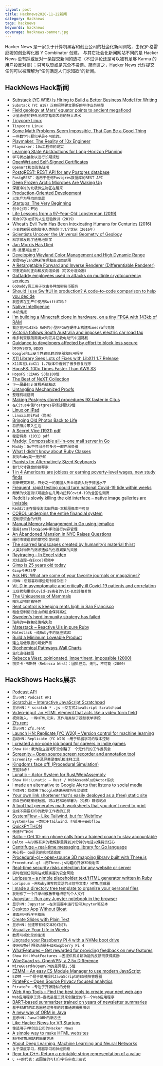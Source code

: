 ```yaml
---
layout: post
title: Hacknews2020-11-22新闻
category: Hacknews
tags: hacknews
keywords: hacknews
coverage: hacknews-banner.jpg
---
```


Hacker News 是一家关于计算机黑客和创业公司的社会化新闻网站，由保罗·格雷厄姆的创业孵化器 Y Combinator 创建。
与其它社会化新闻网站不同的是 Hacker News 没有踩或反对一条提交新闻的选项（不过评论还是可以被有足够 Karma 的用户投反对票）；只可以赞或是完全不投票。简而言之，Hacker News 允许提交任何可以被理解为“任何满足人们求知欲”的新闻。

## HackNews Hack新闻


- [Substack (YC W18) Is Hiring to Build a Better Business Model for Writing](https://substack.com/jobs)
- `Substack（YC W18）正在招聘建立更好的写作业务模型`
- [Field geology at Mars' equator points to ancient megaflood](https://phys.org/news/2020-11-field-geology-mars-equator-ancient.html)
- `火星赤道的野外地质学指向古老的特大洪水`
- [Tinycore Linux](http://tinycorelinux.net/)
- `Tinycore Linux`
- [Some Math Problems Seem Impossible. That Can Be a Good Thing](https://www.quantamagazine.org/some-math-problems-seem-impossible-that-can-be-a-good-thing-20201118/)
- `一些数学问题似乎是不可能的。`
- [Playmaker: The Reality of 10x Engineer](https://oferka.medium.com/playmaker-the-reality-of-10x-engineer-8af96abce74)
- `Playmaker：10x工程师的现实`
- [Learning State Abstractions for Long-Horizon Planning](https://bair.berkeley.edu/blog/2020/11/20/sgm/)
- `学习状态抽象以进行长期规划`
- [OpenWrt and Self-Signed Certificates](https://lwn.net/SubscriberLink/837491/efb881b8be4cc1c7/)
- `OpenWrt和自签名证书`
- [PostgREST: REST API for any Postgres database](https://github.com/PostgREST/postgrest)
- `PostgREST：适用于任何Postgres数据库的REST API`
- [Deep Frozen Arctic Microbes Are Waking Up](https://www.scientificamerican.com/article/deep-frozen-arctic-microbes-are-waking-up/)
- `深度冷冻的北极微生物正在醒来`
- [Production-Oriented Development](https://paulosman.me/2019/12/30/production-oriented-development.html)
- `以生产为导向的发展`
- [Startups: The Very Beginning](https://foundersatwork.posthaven.com/startups-the-very-beginning)
- `创业公司：开始`
- [Life Lessons from a 97-Year-Old Lobsterman (2019)](https://www.outsideonline.com/2401643/life-lessons-97-year-old-lobsterman)
- `来自97岁龙虾的人生经验教训（2019）`
- [Wheat’s Evil Twin Has Been Intoxicating Humans for Centuries (2016)](https://www.atlasobscura.com/articles/wheats-evil-twin-has-been-intoxicating-humans-for-centuries)
- `小麦的邪恶双胞胎使人类陶醉了几个世纪（2016年）`
- [Scientists Uncover the Universal Geometry of Geology](https://www.quantamagazine.org/geometry-reveals-how-the-world-is-assembled-from-cubes-20201119/)
- `科学家发现了通用地质学`
- [Jan Morris Has Died](https://www.theguardian.com/books/2020/nov/20/jan-morris-historian-travel-writer-and-trans-pioneer-dies-aged-94)
- `扬·莫里斯去世了`
- [Developing Wayland Color Management and High Dynamic Range](https://www.collabora.com/news-and-blog/blog/2020/11/19/developing-wayland-color-management-and-high-dynamic-range/)
- `发展Wayland色彩管理和高动态范围`
- [A Retargetable Forward and Inverse Renderer (Differentiable Renderer)](http://rgl.epfl.ch/publications/NimierDavidVicini2019Mitsuba2)
- `可重定向的正向和反向渲染器（可区分渲染器）`
- [GoDaddy employees used in attacks on multiple cryptocurrency services](https://krebsonsecurity.com/2020/11/godaddy-employees-used-in-attacks-on-multiple-cryptocurrency-services/)
- `GoDaddy员工用于攻击多种加密货币服务`
- [Should I use SwiftUI in production? A code-to-code comparison to help you decide](https://triplebyte.com/blog/should-i-use-swiftui-in-production-heres-how-to-decide?ref=hnpost)
- `我应该在生产中使用SwiftUI吗？`
- [Native Intelligence](https://www.smithsonianmag.com/history/native-intelligence-109314481/)
- `本机情报`
- [I'm building a Minecraft clone in hardware, on a tiny FPGA with 143kb of RAM](https://twitter.com/nickmqb/status/1330195947050176517)
- `我正在用143kb RAM的小型FPGA在硬件上构建Minecraft克隆`
- [Victoria follows South Australia and imposes electric car road tax](https://thedriven.io/2020/11/21/shameful-victoria-follows-south-australia-and-imposes-electric-car-road-tax/)
- `维多利亚跟随南澳大利亚并征收电动汽车道路税`
- [Guidance to developers affected by effort to block less secure browsers, apps](https://developers.googleblog.com/2020/08/guidance-for-our-effort-to-block-less-secure-browser-and-apps.html)
- `Google阻止安全性较低的浏览器和应用程序`
- [X11 Library Sees Lots of Fixes with LibX11 1.7 Release](https://www.phoronix.com/scan.php?page=news_item&px=libX11-1.7.0-Released)
- `X11库在LibX11 1.7版本中看到了很多修复程序`
- [HopsFS: 100x Times Faster Than AWS S3](https://www.logicalclocks.com/blog/hopsfs-100x-times-faster-than-aws-s3)
- `HopsFS：比AWS S3快100倍`
- [The Best of NeXT Collection](http://www.kevra.org/TheBestOfNext/index.html)
- `下一届最佳计算机系统精选`
- [Untangling Mechanized Proofs](https://plv.csail.mit.edu/blog/alectryon.html)
- `整理机械证明`
- [Making Postgres stored procedures 9X faster in Citus](https://www.citusdata.com/blog/2020/11/21/making-postgres-stored-procedures-9x-faster-in-citus/)
- `在Citus中使Postgres存储过程快9倍`
- [Linux on iPad](https://ipadlinux.org/)
- `Linux上的iPad（尚未）`
- [Bringing Old Photos Back to Life](http://raywzy.com/Old_Photo/)
- `将旧照片带入生活`
- [A Secret Vice (1931) pdf](http://faculty.smu.edu/bwheeler/tolkien/online_reader/T-ASecretVice.PDF)
- `秘密特务（1931）pdf`
- [Maddy: Composable all-in-one mail server in Go](https://github.com/foxcpp/maddy)
- `Maddy：Go中可组合的多合一邮件服务器`
- [What I didn't know about Ruby Classes](https://dumas-olivier.medium.com/what-i-didnt-know-about-ruby-classes-9de64ee40d4d)
- `我对Ruby类一无所知`
- [Pianists for Alternatively Sized Keyboards](http://paskpiano.org/about/)
- `替代尺寸键盘的钢琴家`
- [1 in 4 Americans are jobless or earning poverty-level wages, new study finds](https://www.cbsnews.com/news/jobless-americans-poverty-line-earnings/)
- `最新研究发现，四分之一的美国人失业或收入处于贫困水平`
- [Frequent, rapid testing could turn national Covid-19 tide within weeks](https://www.colorado.edu/today/2020/11/20/frequent-rapid-testing-could-turn-national-covid-19-tide-within-weeks)
- `频繁的快速测试可能会在几周内扭转Covid-19的全国性潮流`
- [Reddit is slowly killing the old interface – native image galleries are invisble](https://old.reddit.com/r/nvidia/comments/jyg1jq/finished_the_build_a_pc_of_ice_and_fire/)
- `Reddit正在慢慢淘汰旧界面-本机图像库不可见`
- [COBOL underpins the entire financial system](https://www.wealthsimple.com/en-us/magazine/cobol-controls-your-money)
- `控制您资金的代码`
- [Manual Memory Management in Go using jemalloc](https://dgraph.io/blog/post/manual-memory-management-golang-jemalloc/?repost=1)
- `使用jemalloc在Go中手动进行内存管理`
- [An Abandoned Mansion in NYC Raises Questions](https://www.hooch.net/an-abandoned-mansion-in-nyc-raises-questions)
- `纽约市被遗弃的豪宅引发问题`
- [The scarred landscapes created by humanity’s material thirst](https://www.bbc.com/future/article/20201117-mining-and-anthropocene-landscapes)
- `人类对物质的渴求造成的伤痕累累的风景`
- [Raytracing – In Excel video](https://www.youtube.com/watch?v=m28jJ7CMp8A)
- `光线追踪–在Excel视频中`
- [Gimp is 25 years old today](https://www.gimp.org/news/2020/11/21/25-years-of-gimp/)
- `Gimp今天25岁`
- [Ask HN: What are some of your favorite journals or magazines?](item?id=25159931)
- `问HN：您最喜欢哪些期刊或杂志？`
- [Vit-D in asymptomatic and critically ill Covid-19 patients and correlation](https://www.nature.com/articles/s41598-020-77093-z)
- `无症状和重症Covid-19患者的Vit-D及其相关性`
- [The Uniqueness of Mammals](https://areomagazine.com/2020/11/19/the-uniqueness-of-mammals/)
- `哺乳动物的独特性`
- [Rent control is keeping rents high in San Francisco](https://philip.greenspun.com/blog/2020/11/21/rent-control-is-keeping-rents-high-in-san-francisco/)
- `租金控制使旧金山的租金保持高位`
- [Sweden's herd immunity strategy has failed](https://www.nzherald.co.nz/world/covid-19-swedens-herd-immunity-strategy-has-failed-hospitals-inundated/N5DXE42OZJOLRQGGXOT7WJOLSU/)
- `瑞典的牛群免疫策略失败`
- [Matestack – Reactive UIs in pure Ruby](https://matestack.io)
- `Matestack –纯Ruby中的反应式UI`
- [Build a Minimum Loveable Product](https://www.preetamnath.com/micro-saas/minimum-loveable-product-micro-saas)
- `建立最低限度的可爱产品`
- [Biochemical Pathways Wall Charts](https://www.roche.com/sustainability/philanthropy/science_education/pathways.htm)
- `生化途径挂图`
- [Rebecca West: opinionated, impertinent, impossible (2000)](https://www.theglobeandmail.com/arts/rebecca-west-opinionated-impertinent-impossible/article766886/)
- `丽贝卡·韦斯特（Rebecca West）：固执己见，无礼，不可能（2000）`


## HackShows Hacks展示

- [ Podcast API](https://www.listennotes.com/api/)
- `显示HN：Podcast API`
- [ Scratch.js – Interactive JavaScript Scratchpad](https://hole.dev/scratch/)
- `显示HN：* scratch * .js –交互式JavaScript Scratchpad`
- [ Video-input, an HTML element that acts like a video form field](https://github.com/wgryc/video-input-js)
- `视频输入，一种HTML元素，其作用类似于视频表单字段`
- [ Zfs.rent](https://zfs.rent)
- `显示HN：Zfs.rent`
- [Launch HN: Replicate (YC W20) – Version control for machine learning](https://replicate.ai/)
- `启动HN：Replicate（YC W20）–用于机器学习的版本控制`
- [ I created a no-code job board for careers in indie games](https://workwithindies.com)
- `Show HN：我为独立游戏职业创建了一个无代码的工作委员会`
- [ Screenity – Open source screen recorder and annotation tool](https://github.com/alyssaxuu/screenity)
- `Screenity –开源屏幕录像机和注释工具`
- [ Kingdoms face off! (Procedural Simulation)](https://calderwhite.github.io/KingdomsAndCrusaders)
- `王国对峙！ `
- [ Lunatic – Actor System for Rust/WebAssembly](https://github.com/lunatic-lang/lunatic)
- `Show HN：Lunatic – Rust / WebAssembly的Actor系统`
- [ I made an alternative to Google Alerts that listens to social media](https://www.pmalerts.com/)
- `节目HN：我改用了Google快讯来收听社交媒体`
- [ Your own link shortener that's easily deployed as a (free) static site](https://github.com/jstayton/suri)
- `您自己的链接缩短器，可以轻松地部署为（免费）静态站点`
- [ A tool that generates math worksheets that you don't need to print](item?id=25163010)
- `生成不需要打印的数学工作表的工具`
- [ SystemFlow – Like Tailwind, but for Webflow](https://systemflow.co)
- `SystemFlow –类似于Tailwind，但适用于Webflow`
- [ QuickPYTHON](https://timothycrosley.github.io/quickpython/)
- `快速PYTHON`
- [ Balto – Get 10-min phone calls from a trained coach to stay accountable](http://usebalto.com?ref=hn)
- `Balto –从训练有素的教练那里得到10分钟的电话以保持责任心`
- [ Centrifuge – real-time messaging library for Go language](https://github.com/centrifugal/centrifuge)
- `离心机– Go语言的实时消息库`
- [ Procedural-gl – open-source 3D mapping library built with Three.js](https://github.com/felixpalmer/procedural-gl-js)
- `Procedural-gl –用Three.js构建的开源3D映射库`
- [ Real-time security risks detection for any website or server](https://hostedscan.com/)
- `实时检测任何网站或服务器的安全风险`
- [ Loripsum – a nimble placeholder text/HTML generator written in Ruby](https://github.com/raulpopadineti/homebrew-loripsum)
- `Loripsum –用Ruby编写的灵活的占位符文本/ HTML生成器`
- [ I made a directory tree template to organize your personal files](https://github.com/cyberthal/10-Bins-template)
- `我制作了一个目录树模板来组织您的个人文件`
- [ Jupystar – Run any Jupyter notebook in the browser](https://starboard.gg/jupystar)
- `显示HN：Jupystar –在浏览器中运行任何Jupyter笔记本`
- [ Desktop App Without Bloat](https://github.com/c9fe/graderjs)
- `桌面应用程序不膨胀`
- [ Create Slides with Plain Text](https://play.presenta.cc/)
- `显示HN：创建带有纯文本的幻灯片`
- [ Visualize Your Life in Weeks](https://lifeinweeks.info/)
- `数周可视化您的生活`
- [ Upgrade your Raspberry Pi 4 with a NVMe boot drive](https://medium.com/p/upgrade-your-raspberry-pi-4-with-a-nvme-boot-drive-d9ab4e8aa3c2)
- `使用NVMe引导驱动器升级Raspberry Pi 4`
- [ WhatFeatures – Get rewarded for providing feedback on new features](http://www.Whatfeaturesdoyouwant.com)
- `Show HN：WhatFeatures –因提供有关新功能的反馈而获得奖励`
- [ WireGuard vs. OpenVPN, a 2.5x Difference](https://vpnintel.com/insights/one-month-of-speedtest-data-shows-wireguard-is-2.5x-faster-than-openvpn)
- `WireGuard与OpenVPN的差异是2.5倍`
- [ EZMM – An easy ES Module Manager to use modern JavaScript](https://github.com/ColinEspinas/ezmm)
- `EZMM –一个易于使用现代JavaScript的ES模块管理器`
- [ PiratePx – Open Source Privacy focused analytics](https://www.piratepx.com/)
- `PiratePx –专注于开源隐私的分析`
- [ Web App Tools – Find the best tools to create your next web app](https://webapp.tools/)
- `Web应用程序工具–查找最佳工具来创建您的下一个Web应用程序`
- [ BART-based summarizer trained on years of newsletter summaries](http://skriber.io)
- `基于BART的汇总器经过多年的时事通讯摘要培训`
- [ A new way of ORM in Java](https://github.com/braisdom/ObjectiveSql)
- `显示HN：Java中ORM的新方法`
- [ Like Hacker News for VR Startups](http://spatialape.com)
- `像适用于VR创业公司的Hacker News`
- [ A simple way to make HTML websites](https://john-doe.neocities.org)
- `制作HTML网站的简单方法`
- [ About Deep Learning, Machine Learning and Neural Networks](https://medium.com/towards-artificial-intelligence/neural-networks-from-scratch-a-brief-introduction-for-beginners-d3776599aaac)
- `关于深度学习，机器学习和神经网络`
- [ Repr for C++: Return a printable string representation of a value](https://github.com/p-ranav/repr)
- `C ++的代表：返回值的可打印字符串表示形式`

